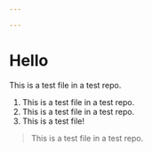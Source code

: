 ```yaml
---

---
```

# Hello

This is a test file in a test repo.

1. This is a test file in a test repo.
2. This is a test file in a test repo.
3. This is a test file!

> This is a test file in a test repo.